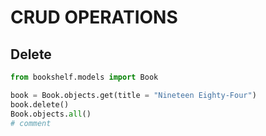 # CRUD OPERATIONS

## Delete

```python
from bookshelf.models import Book

book = Book.objects.get(title = "Nineteen Eighty-Four")
book.delete()
Book.objects.all()
# comment
```
